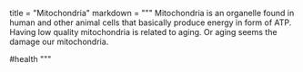 title = "Mitochondria"
markdown = """
Mitochondria is an organelle found in human and other animal cells that basically produce energy in form of ATP. Having low quality mitochondria is related to aging. Or aging seems the damage our mitochondria.

#health
"""